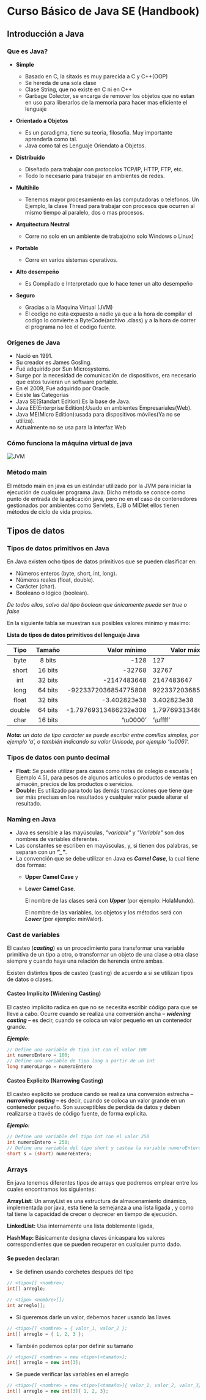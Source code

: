 # **Curso Básico de Java SE (Handbook)**

## **Introducción a Java**

### **Que es Java?**
* **Simple**

  * Basado en C, la sitaxis es muy parecida a C y C++(OOP)
  * Se hereda de una sola clase
  * Clase String, que no existe en C ni en C++
  * Garbage Colector, se encarga de remover los objetos que no
estan en uso para liberarlos de la memoria para hacer mas
eficiente el lenguaje

* **Orientado a Objetos**

  * Es un paradigma, tiene su teoria, filosofia. Muy importante
aprenderla como tal.
  * Java como tal es Lenguaje Oriendato a Objetos.

* **Distribuido**

  * Diseñado para trabajar con protocolos TCP/IP, HTTP, FTP, etc.
  * Todo lo necesario para trabajar en ambientes de redes.


* **Multihilo**

  * Tenemos mayor procesamiento en las computadoras o telefonos.
Un Ejemplo, la clase Thread para trabajar con procesos que
ocurren al mismo tiempo al paralelo, dos o mas procesos.

* **Arquitectura Neutral**

  * Corre no solo en un ambiente de trabajo(no solo Windows o
Linux)

* **Portable**

  * Corre en varios sistemas operativos.

* **Alto desempeño**

  * Es Compilado e Interpretado que lo hace tener un alto
desempeño

* **Seguro**

  * Gracias a la Maquina Virtual (JVM)
  * El codigo no esta expuesto a nadie ya que a la hora de compilar
el codigo lo convierte a ByteCode(archivo .class) y a la hora de
correr el programa no lee el codigo fuente.


### **Orígenes de Java**

* Nació en 1991.
* Su creador es James Gosling.
* Fué adquirido por Sun Microsystems.
* Surge por la necesidad de comunicación de dispositivos, era necesario que estos tuvieran un software portable.
* En el 2009, Fué adquirido por Oracle.
* Existe las Categorias
* Java SE(Standart Edition):Es la base de Java.
* Java EE(Enterprise Edition):Usado en ambientes 
Empresariales(Web).
* Java ME(Micro Edition):usada para dispositivos móviles(Ya no 
se utiliza).
* Actualmente no se usa para la interfaz Web


### **Cómo funciona la máquina virtual de java**
![JVM](img/H6yMwE4.jpg)

### Método main

El método main en java es un estándar utilizado por la JVM para iniciar la ejecución de cualquier programa Java. Dicho método se conoce como punto de entrada de la aplicación java, pero no en el caso de contenedores gestionados por ambientes como Servlets, EJB o MIDlet ellos tienen métodos de ciclo de vida propios.

## **Tipos de datos**

### Tipos de datos primitivos en Java

En Java existen ocho tipos de datos primitivos que se pueden clasificar en:

* Números enteros (byte, short, int, long).
* Números reales (float, double).
* Carácter (char).
* Booleano o lógico (boolean).

_De todos ellos, salvo del tipo boolean que únicamente puede ser true o false_

En la siguiente tabla se muestran sus posibles valores mínimo y máximo:

**Lista de tipos de datos primitivos del lenguaje Java**

Tipo | Tamaño | Valor mínimo | Valor máximo
:--: | :----: | -----------: | ------------
byte | 8 bits | -128 | 127
short | 16 bits | -32768 | 32767
int | 32 bits | -2147483648 | 2147483647
long | 64 bits | -9223372036854775808 | 9223372036854775807
float | 32 bits | -3.402823e38 | 3.402823e38
double | 64 bits | -1.79769313486232e308 | 1.79769313486232e308
char | 16 bits | ‘\u0000’ | ‘\uffff’

_**Nota:** un dato de tipo carácter se puede escribir entre comillas simples, por ejemplo ‘a’, o también indicando su valor Unicode, por ejemplo ‘\u0061’._


### Tipos de datos con punto decimal

* **Float:** Se puede utilizar para casos como notas de colegio o escuela ( Ejemplo 4.5), para pesos de algunos artículos o productos de ventas en almacén, precios de los productos o servicios.
* **Double:** Es utilizado para todo las demás transacciones que tiene que ser más precisas en los resultados y cualquier valor puede alterar el resultado.

### Naming en Java

* Java es sensible a las mayúsculas, _"variable"_ y _"Variable"_ son dos nombres de variables diferentes. 
* Las constantes se escriben en mayúsculas, y, si tienen dos palabras, se separan con un ***"_"***.
* La convención que se debe utilizar en Java es ***Camel Case***, la cual tiene dos formas: 
  * **Upper Camel Case** y 
  * **Lower Camel Case**. 

    El nombre de las clases será con ***Upper*** (por ejemplo: HolaMundo). 

    El nombre de las variables, los objetos y los métodos será con ***Lower*** (por ejemplo: minValor).

### Cast de variables 

El casteo (***casting***) es un procedimiento para transformar una variable primitiva de un tipo a otro, o transformar un objeto de una clase a otra clase siempre y cuando haya una relación de herencia entre ambas.

Existen distintos tipos de casteo (casting) de acuerdo a si se utilizan tipos de datos o clases.

#### **Casteo Implícito (Widening Casting)**

El casteo implícito radica en que no se necesita escribir código para que se lleve a cabo. Ocurre cuando se realiza una conversión ancha – ***widening casting*** – es decir, cuando se coloca un valor pequeño en un contenedor grande.

***Ejemplo:***

``` Java
// Define una variable de tipo int con el valor 100
int numeroEntero = 100; 
// Define una variable de tipo long a partir de un int
long numeroLargo = numeroEntero
```

#### **Casteo Explicito (Narrowing Casting)**

El casteo explicito se produce cando se realiza una conversión estrecha – ***narrowing casting*** – es decir, cuando se coloca un valor grande en un contenedor pequeño. Son susceptibles de perdida de datos y deben realizarse a través de código fuente, de forma explicita.

***Ejemplo:***
``` Java
// Define una variable del tipo int con el valor 250
int numeroEntero = 250;
// Define una variable del tipo short y castea la variable numeroEntero
short s = (short) numeroEntero;
```

### **Arrays**

En java tenemos diferentes tipos de arrays que podremos emplear entre los cuales encontramos los siguientes:

**ArrayList:** Un arrayList es una estructura de almacenamiento dinámico, implementada por java, esta tiene la semejanza a una lista ligada , y como tal tiene la capacidad de crecer o decrecer en tiempo de ejecución.

**LinkedList:** Usa internamente una lista doblemente ligada,

**HashMap:** Básicamente designa claves únicaspara los valores correspondientes que se pueden recuperar en cualquier punto dado.

#### **Se pueden declarar:**

* Se definen usando corchetes después del tipo

``` Java
// <tipo>[] <nombre>;
int[] arreglo;

// <tipo> <nombre>[];
int arreglo[];
```

* Si queremos darle un valor, debemos hacer usando las llaves

``` Java
// <tipo>[] <nombre> = { valor_1, valor_2 };
int[] arreglo = { 1, 2, 3 };
```

* También podemos optar por definir su tamaño 

``` Java
// <tipo>[] <nombre> = new <tipo>[<tamaño>];
int[] arreglo = new int[3];
```

* Se puede verificar las variables en el arreglo 

``` Java
// <tipo>[] <nombre> = new <tipo>[<tamaño>]{ valor_1, valor_2, valor_3};
int[] arreglo = new int[3]{ 1, 2, 3};
```

